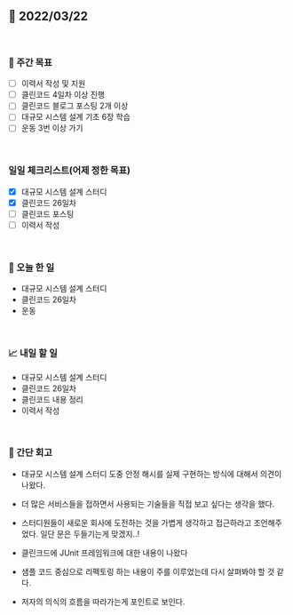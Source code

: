 ## 📅 2022/03/22

<br/>

### 🏹 주간 목표

- [ ] 이력서 작성 및 지원
- [ ] 클린코드 4일차 이상 진행
- [ ] 클린코드 블로그 포스팅 2개 이상
- [ ] 대규모 시스템 설계 기초 6장 학습
- [ ] 운동 3번 이상 가기

<br/>

### 일일 체크리스트(어제 정한 목표)

- [x] 대규모 시스템 설계 스터디
- [x] 클린코드 26일차
- [ ] 클린코드 포스팅
- [ ] 이력서 작성

<br/>

### 💯 오늘 한 일

- 대규모 시스템 설계 스터디
- 클린코드 26일차
- 운동

<br/>

### 📈 내일 할 일

- 대규모 시스템 설계 스터디
- 클린코드 26일차
- 클린코드 내용 정리
- 이력서 작성

<br/>

### 🧐 간단 회고

- 대규모 시스템 설계 스터디 도중 안정 해시를 실제 구현하는 방식에 대해서 의견이 나왔다.
- 더 많은 서비스들을 접하면서 사용되는 기술들을 직접 보고 싶다는 생각을 했다.
- 스터디원들이 새로운 회사에 도전하는 것을 가볍게 생각하고 접근하라고 조언해주었다. 일단 문은 두들기는게 맞겠지..!


- 클린크드에 JUnit 프레임워크에 대한 내용이 나왔다
- 샘플 코드 중심으로 리펙토링 하는 내용이 주를 이루었는데 다시 살펴봐야 할 것 같다.
- 저자의 의식의 흐름을 따라가는게 포인트로 보인다.

